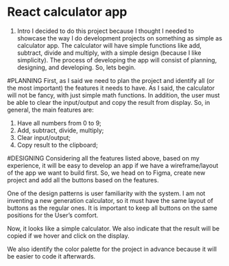 # React calculator app

1.	Intro
I decided to do this project because I thought I needed to showcase the way I do development projects on something as simple as calculator app. The calculator will have simple functions like add, subtract, divide and multiply, with a simple design (because I like simplicity). The process of developing the app will consist of planning, designing, and developing. So, lets begin. </br>

#PLANNING
First, as I said we need to plan the project and identify all (or the most important) the features it needs to have. As I said, the calculator will not be fancy, with just simple math functions. In addition, the user must be able to clear the input/output and copy the result from display. So, in general, the main features are:
1.	Have all numbers from 0 to 9;
2.	Add, subtract, divide, multiply;
3.	Clear input/output;
4.	Copy result to the clipboard;</br>

#DESIGNING
Considering all the features listed above, based on my experience, it will be easy to develop an app if we have a wireframe/layout of the app we want to build first. So, we head on to Figma, create new project and add all the buttons based on the features. 

One of the design patterns is user familiarity with the system. I am not inventing a new generation calculator, so it must have the same layout of buttons as the regular ones. It is important to keep all buttons on the same positions for the User’s comfort.

Now, it looks like a simple calculator. We also indicate that the result will be copied if we hover and click on the display.

We also identify the color palette for the project in advance because it will be easier to code it afterwards.



